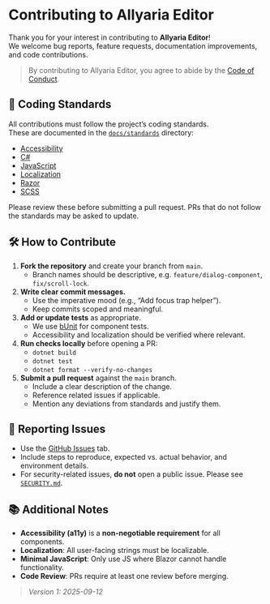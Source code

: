 # Contributing to Allyaria Editor

Thank you for your interest in contributing to **Allyaria Editor**!  
We welcome bug reports, feature requests, documentation improvements, and code contributions.

> By contributing to Allyaria Editor, you agree to abide by the [Code of Conduct](./CODE_OF_CONDUCT.md).

## 📖 Coding Standards

All contributions must follow the project’s coding standards.  
These are documented in the [`docs/standards`](./docs/standards) directory:

- [Accessibility](./docs/standards/Accessibility.md)
- [C#](./docs/standards/CSharp.md)
- [JavaScript](./docs/standards/JavaScript.md)
- [Localization](./docs/standards/Localization.md)
- [Razor](./docs/standards/Razor.md)
- [SCSS](./docs/standards/SCSS.md)

Please review these before submitting a pull request. PRs that do not follow the standards may be asked to update.

## 🛠️ How to Contribute

1. **Fork the repository** and create your branch from `main`.
    - Branch names should be descriptive, e.g. `feature/dialog-component`, `fix/scroll-lock`.
2. **Write clear commit messages.**
    - Use the imperative mood (e.g., “Add focus trap helper”).
    - Keep commits scoped and meaningful.
3. **Add or update tests** as appropriate.
    - We use [bUnit](https://bunit.dev/) for component tests.
    - Accessibility and localization should be verified where relevant.
4. **Run checks locally** before opening a PR:
    - `dotnet build`
    - `dotnet test`
    - `dotnet format --verify-no-changes`
5. **Submit a pull request** against the `main` branch.
    - Include a clear description of the change.
    - Reference related issues if applicable.
    - Mention any deviations from standards and justify them.

## 🐞 Reporting Issues

- Use the [GitHub Issues](https://github.com/ja-sanborn/allyaria-editor/issues) tab.
- Include steps to reproduce, expected vs. actual behavior, and environment details.
- For security-related issues, **do not** open a public issue. Please see [`SECURITY.md`](./SECURITY.md).

## 📚 Additional Notes

- **Accessibility (a11y)** is a **non-negotiable requirement** for all components.
- **Localization**: All user-facing strings must be localizable.
- **Minimal JavaScript**: Only use JS where Blazor cannot handle functionality.
- **Code Review**: PRs require at least one review before merging.

> *Version 1: 2025-09-12*
